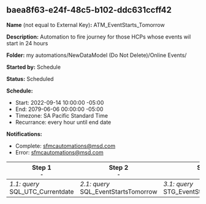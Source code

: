 ## baea8f63-e24f-48c5-b102-ddc631ccff42

**Name** (not equal to External Key)**:** ATM_EventStarts_Tomorrow

**Description:** Automation to fire journey for those HCPs whose events wil start in 24 hours

**Folder:** my automations/NewDataModel (Do Not Delete)/Online Events/

**Started by:** Schedule

**Status:** Scheduled

**Schedule:**

* Start: 2022-09-14 10:00:00 -05:00
* End: 2079-06-06 00:00:00 -05:00
* Timezone: SA Pacific Standard Time
* Recurrance: every hour until end date

**Notifications:**

* Complete: sfmcautomations@msd.com
* Error: sfmcautomations@msd.com

| Step 1<br>_<small>-</small>_ | Step 2<br>_<small>-</small>_ | Step 3<br>_<small>-</small>_ |
| --- | --- | --- |
| _1.1: query_<br>SQL_UTC_Currentdate | _2.1: query_<br>SQL_EventStartsTomorrow | _3.1: query_<br>STG_EventStartsNow_Dummy |
